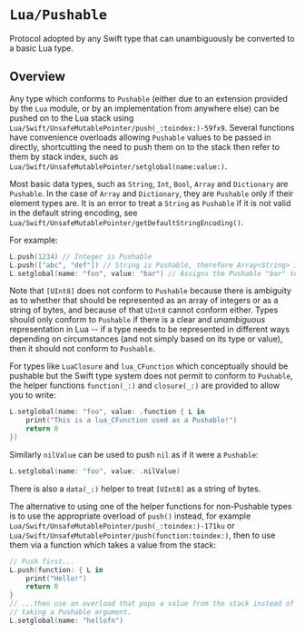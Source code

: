 # ``Lua/Pushable``

Protocol adopted by any Swift type that can unambiguously be converted to a basic Lua type.

## Overview

Any type which conforms to `Pushable` (either due to an extension provided by the `Lua` module, or by an implementation from anywhere else) can be pushed on to the Lua stack using ``Lua/Swift/UnsafeMutablePointer/push(_:toindex:)-59fx9``. Several functions have convenience overloads allowing `Pushable` values to be passed in directly, shortcutting the need to push them on to the stack then refer to them by stack index, such as ``Lua/Swift/UnsafeMutablePointer/setglobal(name:value:)``.

Most basic data types, such as `String`, `Int`, `Bool`, `Array` and `Dictionary` are `Pushable`. In the case of `Array` and `Dictionary`, they are `Pushable` only if their element types are. It is an error to treat a `String` as `Pushable` if it is not valid in the default string encoding, see ``Lua/Swift/UnsafeMutablePointer/getDefaultStringEncoding()``.

For example:

```swift
L.push(1234) // Integer is Pushable
L.push(["abc", "def"]) // String is Pushable, therefore Array<String> is too
L.setglobal(name: "foo", value: "bar") // Assigns the Pushable "bar" to the global named "foo"
```

Note that `[UInt8]` does not conform to `Pushable` because there is ambiguity as to whether that should be represented as an array of integers or as a string of bytes, and because of that `UInt8` cannot conform either. Types should only conform to `Pushable` if there is a clear and _unambiguous_ representation in Lua -- if a type needs to be represented in different ways depending on circumstances (and not simply based on its type or value), then it should not conform to `Pushable`.

For types like `LuaClosure` and `lua_CFunction` which conceptually should be pushable but the Swift type system does not permit to conform to `Pushable`, the helper functions ``function(_:)`` and ``closure(_:)`` are provided to allow you to write:

```swift
L.setglobal(name: "foo", value: .function { L in
    print("This is a lua_CFunction used as a Pushable!")
    return 0
})
```

Similarly ``nilValue`` can be used to push `nil` as if it were a `Pushable`:

```swift
L.setglobal(name: "foo", value: .nilValue)
```

There is also a ``data(_:)`` helper to treat `[UInt8]` as a string of bytes.

The alternative to using one of the helper functions for non-Pushable types is to use the appropriate overload of `push()` instead, for example ``Lua/Swift/UnsafeMutablePointer/push(_:toindex:)-171ku`` or ``Lua/Swift/UnsafeMutablePointer/push(function:toindex:)``, then to use them via a function which takes a value from the stack:

```swift
// Push first...
L.push(function: { L in
    print("Hello!")
    return 0
}
// ...then use an overload that pops a value from the stack instead of
// taking a Pushable argument.
L.setglobal(name: "hellofn")
```
